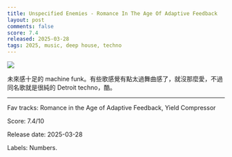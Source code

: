 ```yaml
---
title: Unspecified Enemies - Romance In The Age Of Adaptive Feedback
layout: post
comments: false
score: 7.4
released: 2025-03-28
tags: 2025, music, deep house, techno
---
```


![](https://i.discogs.com/2IHPhsjpPSMoG52tx3KT8oRsvMuVbfZ0vIDihwxrPuE/rs:fit/g:sm/q:90/h:600/w:600/czM6Ly9kaXNjb2dz/LWRhdGFiYXNlLWlt/YWdlcy9SLTMzNjAz/OTcyLTE3NDM3OTc5/ODAtNzgwMy5qcGVn.jpeg)

未來感十足的 machine funk。有些歌感覺有點太過舞曲感了，就沒那麼愛，不過同名歌就是很純的 Detroit techno，酷。

---

Fav tracks: Romance in the Age of Adaptive Feedback, Yield Compressor

Score: 7.4/10

Release date: 2025-03-28

Labels: Numbers.

